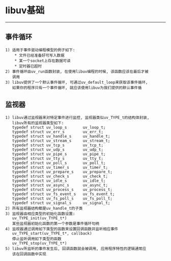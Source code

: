# **libuv基础** #
***


## **事件循环** ##
    1) 适用于事件驱动编程模型的例子如下:
        * 文件已经准备好可写入数据
        * 某一个socket上存在数据可读
        * 定时器已超时
    2) 事件循环由uv_run函数封装, 在使用libuv编程的时候, 该函数应该在最后才被
       调用
    3) libuv提供了一个默认事件循环, 可通过uv_default_loop来获取该事件循环, 
       如果你的程序只有一个事件循环, 就应该使用libuv为我们提供的默认事件循



## **监视器** ##
    1) libuv通过监视器来对特定事件进行监控, 监视器类似uv_TYPE_t的结构体封装,
       libuv所有的监视器类型如下:
       typedef struct uv_loop_s       uv_loop_t;
       typedef struct uv_err_s        uv_err_t;
       typedef struct uv_handle_s     uv_handle_t;
       typedef struct uv_stream_s     uv_stream_t;
       typedef struct uv_tcp_s        uv_tcp_t;
       typedef struct uv_udp_s        uv_udp_t;
       typedef struct uv_pipe_s       uv_pipe_t;
       typedef struct uv_tty_s        uv_tty_t;
       typedef struct uv_poll_s       uv_poll_t;
       typedef struct uv_timer_s      uv_timer_t;
       typedef struct uv_prepare_s    uv_prepare_t;
       typedef struct uv_check_s      uv_check_t;
       typedef struct uv_idle_s       uv_idle_t;
       typedef struct uv_async_s      uv_async_t;
       typedef struct uv_process_s    uv_process_t;
       typedef struct uv_fs_event_s   uv_fs_event_t;
       typedef struct uv_fs_poll_s    uv_fs_poll_t;
       typedef struct uv_signal_s     uv_signal_t;
    2) 所有监视器结构都是uv_handle_t的子类
    3) 监视器由相应类型的初始化函数设置:
       uv_TYPE_init(uv_TYPE_t*)
       某些监视器初始化函数的第一个参数是事件循环句柄
    4) 监视器通过调用如下类型的函数来设置回调函数并监听相应事件
       uv_TYPE_start(uv_TYPE_t*, callback)
       停止监听调用如下类型的函数
       uv_TYPE_stop(uv_TYPE_t*)
    5) libuv所监听的事件发生后, 回调函数就会被调用, 应用程序特性的逻辑通常应
       该在回调函数中实现
